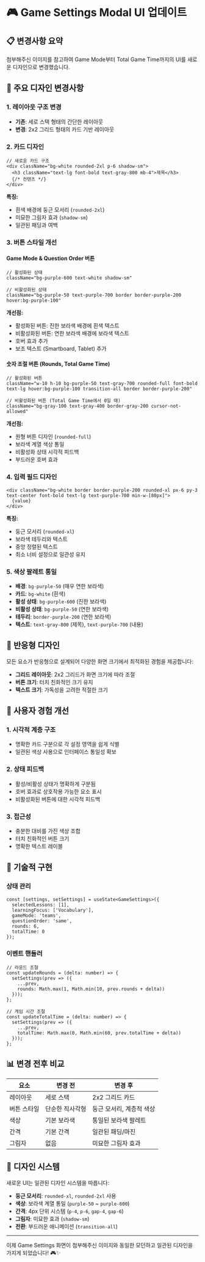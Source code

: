 # 🎮 Game Settings Modal UI 업데이트

## 📋 변경사항 요약

첨부해주신 이미지를 참고하여 Game Mode부터 Total Game Time까지의 UI를 새로운 디자인으로 변경했습니다.

## 🎨 주요 디자인 변경사항

### 1. **레이아웃 구조 변경**
- **기존**: 세로 스택 형태의 간단한 레이아웃
- **변경**: 2x2 그리드 형태의 카드 기반 레이아웃

### 2. **카드 디자인**
```tsx
// 새로운 카드 구조
<div className="bg-white rounded-2xl p-6 shadow-sm">
  <h3 className="text-lg font-bold text-gray-800 mb-4">제목</h3>
  {/* 컨텐츠 */}
</div>
```

**특징:**
- 흰색 배경에 둥근 모서리 (`rounded-2xl`)
- 미묘한 그림자 효과 (`shadow-sm`)
- 일관된 패딩과 여백

### 3. **버튼 스타일 개선**

#### Game Mode & Question Order 버튼
```tsx
// 활성화된 상태
className="bg-purple-600 text-white shadow-sm"

// 비활성화된 상태  
className="bg-purple-50 text-purple-700 border border-purple-200 hover:bg-purple-100"
```

**개선점:**
- 활성화된 버튼: 진한 보라색 배경에 흰색 텍스트
- 비활성화된 버튼: 연한 보라색 배경에 보라색 텍스트
- 호버 효과 추가
- 보조 텍스트 (Smartboard, Tablet) 추가

#### 숫자 조절 버튼 (Rounds, Total Game Time)
```tsx
// 활성화된 버튼
className="w-10 h-10 bg-purple-50 text-gray-700 rounded-full font-bold text-lg hover:bg-purple-100 transition-all border border-purple-200"

// 비활성화된 버튼 (Total Game Time에서 0일 때)
className="bg-gray-100 text-gray-400 border-gray-200 cursor-not-allowed"
```

**개선점:**
- 원형 버튼 디자인 (`rounded-full`)
- 보라색 계열 색상 통일
- 비활성화 상태 시각적 피드백
- 부드러운 호버 효과

### 4. **입력 필드 디자인**
```tsx
<div className="bg-white border border-purple-200 rounded-xl px-6 py-3 text-center font-bold text-lg text-purple-700 min-w-[80px]">
  {value}
</div>
```

**특징:**
- 둥근 모서리 (`rounded-xl`)
- 보라색 테두리와 텍스트
- 중앙 정렬된 텍스트
- 최소 너비 설정으로 일관성 유지

### 5. **색상 팔레트 통일**
- **배경**: `bg-purple-50` (매우 연한 보라색)
- **카드**: `bg-white` (흰색)
- **활성 상태**: `bg-purple-600` (진한 보라색)
- **비활성 상태**: `bg-purple-50` (연한 보라색)
- **테두리**: `border-purple-200` (연한 보라색)
- **텍스트**: `text-gray-800` (제목), `text-purple-700` (내용)

## 📱 반응형 디자인

모든 요소가 반응형으로 설계되어 다양한 화면 크기에서 최적화된 경험을 제공합니다:

- **그리드 레이아웃**: 2x2 그리드가 화면 크기에 따라 조절
- **버튼 크기**: 터치 친화적인 크기 유지
- **텍스트 크기**: 가독성을 고려한 적절한 크기

## 🎯 사용자 경험 개선

### 1. **시각적 계층 구조**
- 명확한 카드 구분으로 각 설정 영역을 쉽게 식별
- 일관된 색상 사용으로 인터페이스 통일성 확보

### 2. **상태 피드백**
- 활성/비활성 상태가 명확하게 구분됨
- 호버 효과로 상호작용 가능한 요소 표시
- 비활성화된 버튼에 대한 시각적 피드백

### 3. **접근성**
- 충분한 대비를 가진 색상 조합
- 터치 친화적인 버튼 크기
- 명확한 텍스트 레이블

## 🔧 기술적 구현

### 상태 관리
```tsx
const [settings, setSettings] = useState<GameSettings>({
  selectedLessons: [1],
  learningFocus: ['Vocabulary'],
  gameMode: 'teams',
  questionOrder: 'same',
  rounds: 6,
  totalTime: 0
});
```

### 이벤트 핸들러
```tsx
// 라운드 조절
const updateRounds = (delta: number) => {
  setSettings(prev => ({
    ...prev,
    rounds: Math.max(1, Math.min(10, prev.rounds + delta))
  }));
};

// 게임 시간 조절
const updateTotalTime = (delta: number) => {
  setSettings(prev => ({
    ...prev,
    totalTime: Math.max(0, Math.min(60, prev.totalTime + delta))
  }));
};
```

## 📊 변경 전후 비교

| 요소 | 변경 전 | 변경 후 |
|------|---------|---------|
| 레이아웃 | 세로 스택 | 2x2 그리드 카드 |
| 버튼 스타일 | 단순한 직사각형 | 둥근 모서리, 계층적 색상 |
| 색상 | 기본 보라색 | 통일된 보라색 팔레트 |
| 간격 | 기본 간격 | 일관된 패딩/마진 |
| 그림자 | 없음 | 미묘한 그림자 효과 |

## 🎨 디자인 시스템

새로운 UI는 일관된 디자인 시스템을 따릅니다:

- **둥근 모서리**: `rounded-xl`, `rounded-2xl` 사용
- **색상**: 보라색 계열 통일 (`purple-50` ~ `purple-600`)
- **간격**: 4px 단위 시스템 (`p-4`, `p-6`, `gap-4`, `gap-6`)
- **그림자**: 미묘한 효과 (`shadow-sm`)
- **전환**: 부드러운 애니메이션 (`transition-all`)

---

이제 Game Settings 화면이 첨부해주신 이미지와 동일한 모던하고 일관된 디자인을 가지게 되었습니다! 🎮✨
